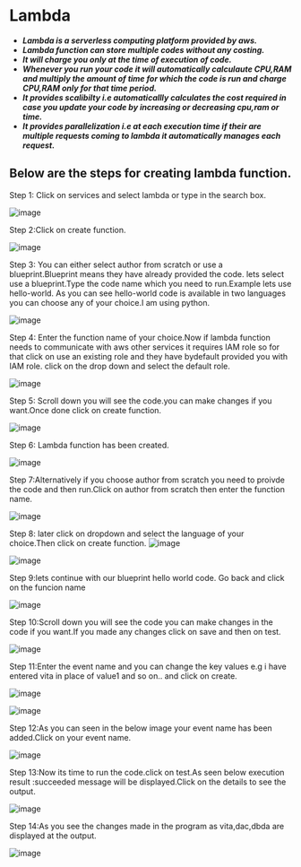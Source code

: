 # **Lambda**

- ***Lambda is a serverless computing platform provided by aws.***
- ***Lambda function can store multiple codes without any costing.***
- ***It will charge you only at the time of execution of code.***
- ***Whenever you run your code it will automatically calculaute CPU,RAM and multiply the amount of time for which the code is run and charge CPU,RAM only for that time period.***
- ***It provides scalibilty i.e automaticallly calculates the cost required in case you update your code by increasing or decreasing cpu,ram or time.***
- ***It provides parallelization i.e at each execution time if their are multiple requests coming to lambda it automatically manages each request.***

## **Below are the steps for creating lambda function.**

Step 1: Click on services and select lambda or type in the search box.

![image](https://github.com/aishwarya96-cmd/cloud/blob/images/images/lambda1.png)

Step 2:Click on create function.

![image](https://github.com/aishwarya96-cmd/cloud/blob/images/images/lambda2.png)

Step 3: You can either select author from scratch or use a blueprint.Blueprint means they have already provided the code.
lets select use a blueprint.Type the code name which you need to run.Example lets use hello-world.
As you can see hello-world code is available in two languages you can choose any of your choice.I am using python. 

![image](https://github.com/aishwarya96-cmd/cloud/blob/images/images/lambda3.png)

Step 4: Enter the function name of your choice.Now if lambda function needs to communicate with aws other services it requires IAM role
so for that click on use an existing role and they have bydefault provided you with IAM role. click on the drop down and select the default role.

![image](https://github.com/aishwarya96-cmd/cloud/blob/images/images/lambda4.png)

Step 5: Scroll down you will see the code.you can make changes if you want.Once done click on create function.

![image](https://github.com/aishwarya96-cmd/cloud/blob/images/images/lambda5.png)

Step 6: Lambda function has been created.

![image](https://github.com/aishwarya96-cmd/cloud/blob/images/images/lambda6.png)

Step 7:Alternatively if you choose author from scratch you need to proivde the code and then run.Click on author from scratch
then enter the function name.

![image](https://github.com/aishwarya96-cmd/cloud/blob/images/images/lambda14.png)

Step 8: later click on dropdown and select the language of your choice.Then click on create function.
![image](https://github.com/aishwarya96-cmd/cloud/blob/images/images/lambda15.png)

![image](https://github.com/aishwarya96-cmd/cloud/blob/images/images/lambda16.png)

Step 9:lets continue with our blueprint hello world code. Go back and click on the funcion name 

![image](https://github.com/aishwarya96-cmd/cloud/blob/images/images/lambda7.png)

Step 10:Scroll down you will see the code you can make changes in the code if you want.If you made any changes click on save and then on test.

![image](https://github.com/aishwarya96-cmd/cloud/blob/images/images/lambda8.png)

Step 11:Enter the event name and you can change the key values e.g i have entered vita in place of value1 and so on.. and click on create.

![image](https://github.com/aishwarya96-cmd/cloud/blob/images/images/lambda9.png)

![image](https://github.com/aishwarya96-cmd/cloud/blob/images/images/lambda10.png)

Step 12:As you can seen in the below image your event name has been added.Click on your event name.

![image](https://github.com/aishwarya96-cmd/cloud/blob/images/images/lambda11.png)

Step 13:Now its time to run the code.click on test.As seen below execution result :succeeded message will be displayed.Click on the details to see the output.

![image](https://github.com/aishwarya96-cmd/cloud/blob/images/images/lambda12.png)

Step 14:As you see the changes made in the program as vita,dac,dbda are displayed at the output.

![image](https://github.com/aishwarya96-cmd/cloud/blob/images/images/lambda13.png)

















